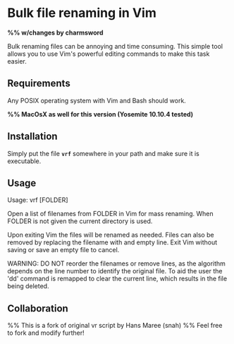 # Bulk file renaming in Vim
__%% w/changes by charmsword__

Bulk renaming files can be annoying and time consuming.
This simple tool allows you to use Vim's powerful editing commands to make this task easier.

## Requirements

Any POSIX operating system with Vim and Bash should work.

__%% MacOsX as well for this version (Yosemite 10.10.4 tested)__

## Installation

Simply put the file __`vrf`__ somewhere in your path and make sure it is executable.

## Usage

Usage: vrf [FOLDER]

Open a list of filenames from FOLDER in Vim for mass renaming.
When FOLDER is not given the current directory is used.

Upon exiting Vim the files will be renamed as needed.
Files can also be removed by replacing the filename with and empty line.
Exit Vim without saving or save an empty file to cancel.

WARNING: DO NOT reorder the filenames or remove lines, as the algorithm depends
on the line number to identify the original file. To aid the user the 'dd'
command is remapped to clear the current line, which results in the file being
deleted.

## Collaboration

%% This is a fork of original vr script by Hans Maree (snah)
%% Feel free to fork and modify further!
